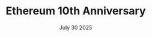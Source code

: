 ---
title: 'Ethereum 10th Anniversary'
description: ''
date: 'July 30 2025'
location: 'Global'
url: 'https://blog.ethereum.org/2025/04/24/ten-years'
tags: ['anniversary']
--- 